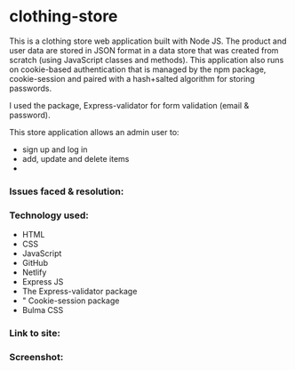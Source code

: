 # clothing-store
 This is a clothing store web application built with Node JS. The product and user data are stored in JSON format in a data store that was created from scratch (using JavaScript classes and methods). This application also runs on cookie-based authentication that is managed by the npm package, cookie-session and paired with a hash+salted algorithm for storing passwords. 
 
I used the package, Express-validator for form validation (email & password).
 
 This store application allows an admin user to:
 - sign up and log in
 - add, update and delete items
 - 
 
 <h3>Issues faced & resolution:</h3>


<h3>Technology used:</h3>

- HTML
- CSS
- JavaScript
- GitHub
- Netlify
- Express JS
- The Express-validator package
- " Cookie-session package
- Bulma CSS

<h3>Link to site:</h3>


<h3>Screenshot:</h3>
